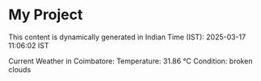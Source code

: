 # My Project

This content is dynamically generated in Indian Time (IST): 2025-03-17 11:06:02 IST


Current Weather in Coimbatore:
Temperature: 31.86 °C
Condition: broken clouds
